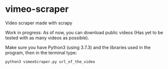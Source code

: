 # vimeo-scraper
Video scraper made with scrapy

Work in progress: As of now, you can download public videos (Has yet to be tested with as many videos as possible).

Make sure you have Python3 (using 3.7.3) and the libraries used in the program, then in the terminal type:

   `python3 vimeoScraper.py url_of_the_video`
